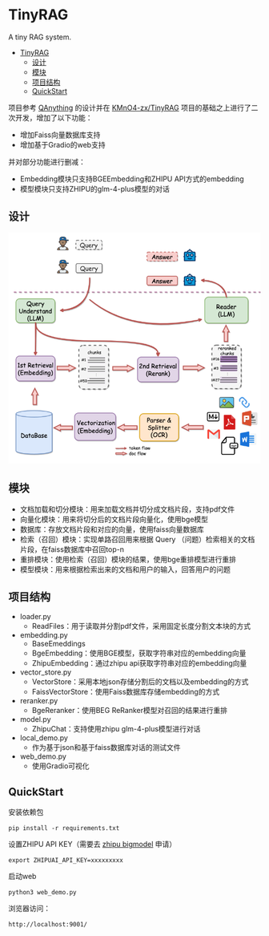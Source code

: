 # TinyRAG

A tiny RAG system.

- [TinyRAG](#tinyrag)
  - [设计](#设计)
  - [模块](#模块)
  - [项目结构](#项目结构)
  - [QuickStart](#quickstart)


项目参考 [QAnything](https://github.com/netease-youdao/qanything) 的设计并在 [KMnO4-zx/TinyRAG](https://github.com/KMnO4-zx/TinyRAG) 项目的基础之上进行了二次开发，增加了以下功能：

- 增加Faiss向量数据库支持
- 增加基于Gradio的web支持

并对部分功能进行删减：

- Embedding模块只支持BGEEmbedding和ZHIPU API方式的embedding
- 模型模块只支持ZHIPU的glm-4-plus模型的对话

## 设计

![architecture](./images/architecture.png)

## 模块

- 文档加载和切分模块：用来加载文档并切分成文档片段，支持pdf文件
- 向量化模块：用来将切分后的文档片段向量化，使用bge模型
- 数据库：存放文档片段和对应的向量，使用faiss向量数据库
- 检索（召回）模块：实现单路召回用来根据 Query （问题）检索相关的文档片段，在faiss数据库中召回top-n
- 重排模块：使用检索（召回）模块的结果，使用bge重排模型进行重排
- 模型模块：用来根据检索出来的文档和用户的输入，回答用户的问题

## 项目结构

- loader.py
  - ReadFiles：用于读取并分割pdf文件，采用固定长度分割文本块的方式
- embedding.py
  - BaseEmeddings
  - BgeEmbedding：使用BGE模型，获取字符串对应的embedding向量
  - ZhipuEmbedding：通过zhipu api获取字符串对应的embedding向量
- vector_store.py
  - VectorStore：采用本地json存储分割后的文档以及embedding的方式
  - FaissVectorStore：使用Faiss数据库存储embedding的方式
- reranker.py
  - BgeReranker：使用BEG ReRanker模型对召回的结果进行重排
- model.py
  - ZhipuChat：支持使用zhipu glm-4-plus模型进行对话
- local_demo.py
  - 作为基于json和基于faiss数据库对话的测试文件
- web_demo.py
  - 使用Gradio可视化

## QuickStart

安装依赖包

```shell
pip install -r requirements.txt
```

设置ZHIPU API KEY（需要去 [zhipu bigmodel](https://open.bigmodel.cn/usercenter/apikeys) 申请）

```shell
export ZHIPUAI_API_KEY=xxxxxxxxx
```

启动web

```shell
python3 web_demo.py
```

浏览器访问：

```shell
http://localhost:9001/
```
